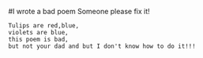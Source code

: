 #I wrote a bad poem
Someone please fix it!

    Tulips are red,blue,
    violets are blue,
    this poem is bad,
    but not your dad and but I don't know how to do it!!!